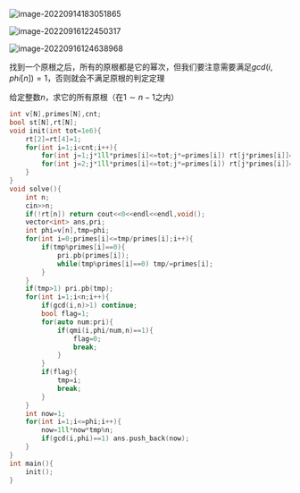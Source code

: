 ![image-20220914183051865](https://cartoonwqy.oss-cn-nanjing.aliyuncs.com/boke/image-20220914183051865.png)

![image-20220916122450317](https://cartoonwqy.oss-cn-nanjing.aliyuncs.com/boke/image-20220916122450317.png)

![image-20220916124638968](https://cartoonwqy.oss-cn-nanjing.aliyuncs.com/boke/image-20220916124638968.png)

找到一个原根之后，所有的原根都是它的幂次，但我们要注意需要满足$gcd(i,phi[n])=1$，否则就会不满足原根的判定定理

给定整数$n$，求它的所有原根（在$1\sim n-1$之内）

```cpp
int v[N],primes[N],cnt;
bool st[N],rt[N];
void init(int tot=1e6){
    rt[2]=rt[4]=1;
    for(int i=1;i<cnt;i++){
        for(int j=1;j*1ll*primes[i]<=tot;j*=primes[i]) rt[j*primes[i]]=1;
        for(int j=2;j*1ll*primes[i]<=tot;j*=primes[i]) rt[j*primes[i]]=1;
    }
}
void solve(){
    int n;
    cin>>n;
    if(!rt[n]) return cout<<0<<endl<<endl,void();
    vector<int> ans,pri;
    int phi=v[n],tmp=phi;
    for(int i=0;primes[i]<=tmp/primes[i];i++){
        if(tmp%primes[i]==0){
            pri.pb(primes[i]);
            while(tmp%primes[i]==0) tmp/=primes[i];
        }
    }
    if(tmp>1) pri.pb(tmp);
    for(int i=1;i<n;i++){
        if(gcd(i,n)>1) continue;
        bool flag=1;
        for(auto num:pri){
            if(qmi(i,phi/num,n)==1){
                flag=0;
                break;
            }
        }
        if(flag){
            tmp=i;
            break;
        }
    }
    int now=1;
    for(int i=1;i<=phi;i++){
        now=1ll*now*tmp%n;
        if(gcd(i,phi)==1) ans.push_back(now);
    }
}
int main(){
    init();
}
```

